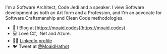 I'm a Software Architect, Code Jedi and a speaker. I view Software development as both an Art form and a Profession, and I'm an advocate for Software Craftsmanship and Clean Code methodologies.
 
 - 📝 I Blog at [https://moaid.codes](https://moaid.codes)
 - 💻 Love C#, .Net and Azure.
 - 🧑🏻 [LinkedIn profile](https://www.linkedin.com/in/moaid-hathot-607a4348/)
 - 🐦 Tweet at [@MoaidHathot](https://twitter.com/MoaidHathot)
